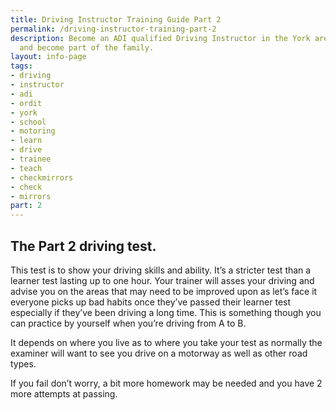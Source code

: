 ```yaml
---
title: Driving Instructor Training Guide Part 2
permalink: /driving-instructor-training-part-2
description: Become an ADI qualified Driving Instructor in the York area with checkmirrors
  and become part of the family.
layout: info-page
tags:
- driving
- instructor
- adi
- ordit
- york
- school
- motoring
- learn
- drive
- trainee
- teach
- checkmirrors
- check
- mirrors
part: 2
---
```


## The Part 2 driving test.

This test is to show your driving skills and ability. It’s a stricter test than a learner test lasting up to one hour. Your trainer will asses your driving and advise you on the areas that may need to be improved upon as let’s face it everyone picks up bad habits once they’ve passed their learner test especially if they’ve been driving a long time. This is something though you can practice by yourself when you’re driving from A to B.

It depends on where you live as to where you take your test as normally the examiner will want to see you drive on a motorway as well as other road types.

If you fail don’t worry, a bit more homework may be needed and you have 2 more attempts at passing.
